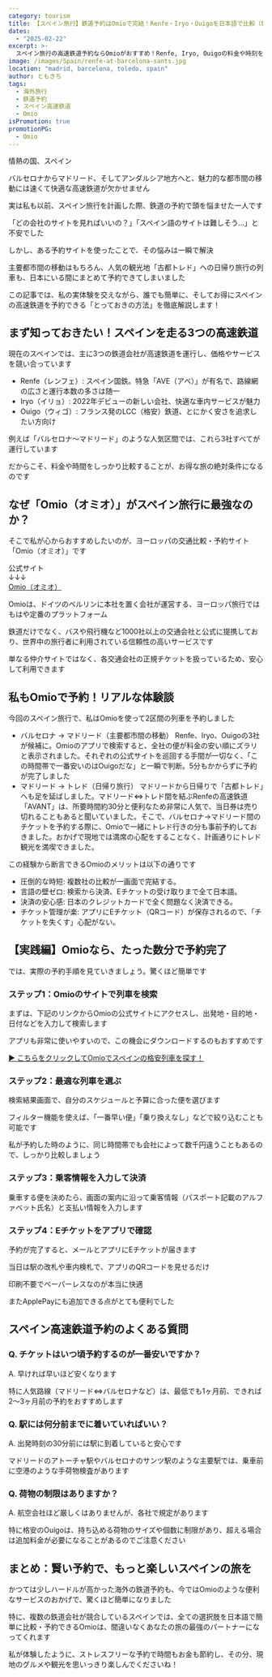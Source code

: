 ```yaml
---
category: tourism
title: 【スペイン旅行】鉄道予約はOmioで完結！Renfe・Iryo・Ouigoを日本語で比較（体験談あり）
dates:
  - "2025-02-22"
excerpt: >-
  スペイン旅行の高速鉄道予約ならOmioがおすすめ！Renfe, Iryo, Ouigoの料金や時刻を日本語で一括比較し、簡単・お得にチケットを予約する方法を解説します。筆者が実際にバルセロナ〜マドリード、トレド間を予約した体験談も紹介。もうスペイン語サイトで悩みません！
image: /images/Spain/renfe-at-barcelona-sants.jpg
location: "madrid, barcelona, toledo, spain"
author: ともきち
tags:
  - 海外旅行
  - 鉄道予約
  - スペイン高速鉄道
  - Omio
isPromotion: true
promotionPG:
  - Omio
---
```


情熱の国、スペイン

バルセロナからマドリード、そしてアンダルシア地方へと、魅力的な都市間の移動には速くて快適な高速鉄道が欠かせません

実は私も以前、スペイン旅行を計画した際、鉄道の予約で頭を悩ませた一人です

「どの会社のサイトを見ればいいの？」「スペイン語のサイトは難しそう…」と不安でした

しかし、ある予約サイトを使ったことで、その悩みは一瞬で解決

主要都市間の移動はもちろん、人気の観光地「古都トレド」への日帰り旅行の列車も、日本にいる間にまとめて予約できてしまいました

この記事では、私の実体験を交えながら、誰でも簡単に、そしてお得にスペインの高速鉄道を予約できる「とっておきの方法」を徹底解説します！

## まず知っておきたい！スペインを走る3つの高速鉄道

現在のスペインでは、主に3つの鉄道会社が高速鉄道を運行し、価格やサービスを競い合っています

- Renfe（レンフェ）: スペイン国鉄。特急「AVE（アベ）」が有名で、路線網の広さと運行本数の多さは随一
- Iryo（イリョ）: 2022年デビューの新しい会社、快適な車内サービスが魅力
- Ouigo（ウィゴ）: フランス発のLCC（格安）鉄道、とにかく安さを追求したい方向け

例えば「バルセロナ〜マドリード」のような人気区間では、これら3社すべてが運行しています

だからこそ、料金や時間をしっかり比較することが、お得な旅の絶対条件になるのです

## なぜ「Omio（オミオ）」がスペイン旅行に最強なのか？

そこで私が心からおすすめしたいのが、ヨーロッパの交通比較・予約サイト「Omio（オミオ）」です

公式サイト  
↓↓↓  
[Omio（オミオ）](https://omio.sjv.io/MAqKX2)

Omioは、ドイツのベルリンに本社を置く会社が運営する、ヨーロッパ旅行ではもはや定番のプラットフォーム

鉄道だけでなく、バスや飛行機など1000社以上の交通会社と公式に提携しており、世界中の旅行者に利用されている信頼性の高いサービスです

単なる仲介サイトではなく、各交通会社の正規チケットを扱っているため、安心して利用できます

## 私もOmioで予約！リアルな体験談

今回のスペイン旅行で、私はOmioを使って2区間の列車を予約しました

- バルセロナ → マドリード（主要都市間の移動）
  Renfe、Iryo、Ouigoの3社が候補に。Omioのアプリで検索すると、全社の便が料金の安い順にズラリと表示されました。それぞれの公式サイトを巡回する手間が一切なく、「この時間帯で一番安いのはOuigoだな」と一瞬で判断。5分もかからずに予約が完了しました
- マドリード → トレド（日帰り旅行）
  マドリードから日帰りで「古都トレド」へも足を延ばしました。マドリード⇔トレド間を結ぶRenfeの高速鉄道「AVANT」は、所要時間約30分と便利なため非常に人気で、当日券は売り切れることもあると聞いていました。そこで、バルセロナ→マドリード間のチケットを予約する際に、Omioで一緒にトレド行きの分も事前予約しておきました。おかげで現地では満席の心配をすることなく、計画通りにトレド観光を満喫できました。

この経験から断言できるOmioのメリットは以下の通りです

- 圧倒的な時短: 複数社の比較が一画面で完結する。
- 言語の壁ゼロ: 検索から決済、Eチケットの受け取りまで全て日本語。
- 決済の安心感: 日本のクレジットカードで全く問題なく決済できる。
- チケット管理が楽: アプリにEチケット（QRコード）が保存されるので、「チケットを失くす」心配がない。

## 【実践編】Omioなら、たった数分で予約完了

では、実際の予約手順を見ていきましょう。驚くほど簡単です

### ステップ1：Omioのサイトで列車を検索

まずは、下記のリンクからOmioの公式サイトにアクセスし、出発地・目的地・日付などを入力して検索します

アプリも非常に使いやすいので、この機会にダウンロードするのもおすすめです

[▶ こちらをクリックしてOmioでスペインの格安列車を探す！](https://omio.sjv.io/MAqKX2)

### ステップ2：最適な列車を選ぶ

検索結果画面で、自分のスケジュールと予算に合った便を選びます

フィルター機能を使えば、「一番早い便」「乗り換えなし」などで絞り込むことも可能です

私が予約した時のように、同じ時間帯でも会社によって数千円違うこともあるので、しっかり比較しましょう

### ステップ3：乗客情報を入力して決済

乗車する便を決めたら、画面の案内に沿って乗客情報（パスポート記載のアルファベット氏名）と支払い情報を入力します

### ステップ4：Eチケットをアプリで確認

予約が完了すると、メールとアプリにEチケットが届きます

当日は駅の改札や車内検札で、アプリのQRコードを見せるだけ

印刷不要でペーパーレスなのが本当に快適

またApplePayにも追加できる点がとても便利でした

## スペイン高速鉄道予約のよくある質問

### Q. チケットはいつ頃予約するのが一番安いですか？

A. 早ければ早いほど安くなります

特に人気路線（マドリード⇔バルセロナなど）は、最低でも1ヶ月前、できれば2〜3ヶ月前の予約をおすすめします

### Q. 駅には何分前までに着いていればいい？

A. 出発時刻の30分前には駅に到着していると安心です

マドリードのアトーチャ駅やバルセロナのサンツ駅のような主要駅では、乗車前に空港のような手荷物検査があります

### Q. 荷物の制限はありますか？

A. 航空会社ほど厳しくはありませんが、各社で規定があります

特に格安のOuigoは、持ち込める荷物のサイズや個数に制限があり、超える場合は追加料金が必要になることがあるのでご注意ください

## まとめ：賢い予約で、もっと楽しいスペインの旅を

かつては少しハードルが高かった海外の鉄道予約も、今ではOmioのような便利なサービスのおかげで、驚くほど簡単になりました

特に、複数の鉄道会社が競合しているスペインでは、全ての選択肢を日本語で簡単に比較・予約できるOmioは、間違いなくあなたの旅の最強のパートナーになってくれます

私が体験したように、ストレスフリーな予約で時間もお金も節約し、その分、現地のグルメや観光を思いっきり楽しんでくださいね！
